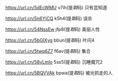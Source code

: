


https://url.cn/5dEcWMU      v7ih(提*取*码)    只有芸知道



https://url.cn/5n6YjCQ      k5h4(提*取*码)     误杀



https://url.cn/54NssEw      jfp8(提*取*码)  美丽人性



 
https://url.cn/5bGIXyg    bbun(提*取*码)     叶问4



https://url.cn/5twq6Z7   f6av(提*取*码) 集合

https://url.cn/58vLmlo  5ss5(提*取*码) 沉睡魔咒2


https://url.cn/5BQVVAk   bpwa(提*取*码) 被光抓走的人

